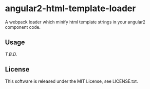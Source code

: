 # angular2-html-template-loader
A webpack loader which minify html template strings in your angular2 component code.

## Usage
*T.B.D.*

## License
This software is released under the MIT License, see LICENSE.txt.


